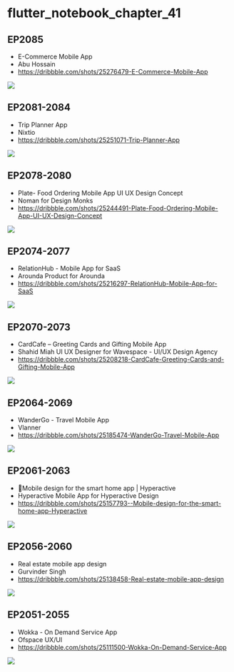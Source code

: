 # flutter_notebook_chapter_41

## EP2085

- E-Commerce Mobile App
- Abu Hossain
- https://dribbble.com/shots/25276479-E-Commerce-Mobile-App

<img src="https://cdn.dribbble.com/userupload/17835710/file/original-ae7a2dcacae2b9f5c38d207749fb1680.png?resize=1600x1200&vertical=center"/>

## EP2081-2084

- Trip Planner App
- Nixtio
- https://dribbble.com/shots/25251071-Trip-Planner-App

<img src="https://cdn.dribbble.com/userupload/17758238/file/original-f844eb3f98822074ac11c945c9b8aaa7.png?resize=1905x1429&vertical=center"/>


## EP2078-2080

- Plate- Food Ordering Mobile App UI UX Design Concept
- Noman for Design Monks
- https://dribbble.com/shots/25244491-Plate-Food-Ordering-Mobile-App-UI-UX-Design-Concept

<img src="https://cdn.dribbble.com/userupload/17738927/file/original-aa287359bd9438fcbd2d3360113d3ee8.png?resize=1905x1429&vertical=center"/>

## EP2074-2077

- RelationHub - Mobile App for SaaS
- Arounda Product for Arounda
- https://dribbble.com/shots/25216297-RelationHub-Mobile-App-for-SaaS

<img src="https://cdn.dribbble.com/userupload/17651814/file/original-ca49c14d3a9aca813f0d21cbfbe2a65d.png?resize=1600x1200&vertical=center"/>

## EP2070-2073

- CardCafe – Greeting Cards and Gifting Mobile App
- Shahid Miah UI UX Designer for Wavespace - UI/UX Design Agency
- https://dribbble.com/shots/25208218-CardCafe-Greeting-Cards-and-Gifting-Mobile-App

<img src="https://cdn.dribbble.com/userupload/17626706/file/original-b187c2c13e2a8121937a50829a2dc2b7.jpg?resize=1905x1429"/>

## EP2064-2069

- WanderGo - Travel Mobile App
- Vlanner
- https://dribbble.com/shots/25185474-WanderGo-Travel-Mobile-App

<img src="https://cdn.dribbble.com/userupload/17557717/file/original-cd58cd47da262d3bcf410afde55c312f.png?resize=1905x1429"/>

## EP2061-2063

- 🏡Mobile design for the smart home app | Hyperactive
- Hyperactive Mobile App for Hyperactive Design
- https://dribbble.com/shots/25157793--Mobile-design-for-the-smart-home-app-Hyperactive

<img src="https://cdn.dribbble.com/userupload/17472269/file/original-e72cda307bc9f89ad1460bf55cb4842e.png?resize=1504x1128"/>

## EP2056-2060

- Real estate mobile app design
- Gurvinder Singh
- https://dribbble.com/shots/25138458-Real-estate-mobile-app-design

<img src="https://cdn.dribbble.com/userupload/17414470/file/original-645fa0257cc74852fafb0511f9b769c3.png?resize=1905x1429"/>

## EP2051-2055

- Wokka - On Demand Service App
- Ofspace UX/UI
- https://dribbble.com/shots/25111500-Wokka-On-Demand-Service-App

<img src="https://cdn.dribbble.com/userupload/17329953/file/original-e88fd4e9e97d672e62247c3f305d5a08.png?resize=1905x1429"/>